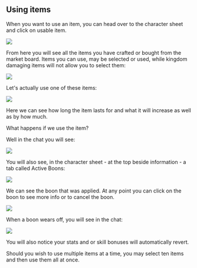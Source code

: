 ## Using items

When you want to use an item, you can head over to the character sheet and click on usable item.

<div class="mb-4">
    <a href="/storage/info/usable-items/images/usuable-section.png" class="glightbox">
        <img src="/storage/info/usable-items/images/usuable-section.png" class="img-fluid" />
    </a>
</div>

From here you will see all the items you have crafted or bought from the market board. Items you can use, may be selected or used, while kingdom
damaging items will not allow you to select them:

<div class="mb-4">
    <a href="/storage/info/usable-items/images/non-usable.png" class="glightbox">
        <img src="/storage/info/usable-items/images/non-usable.png" class="img-fluid" />
    </a>
</div>

Let's actually use one of these items:

<div class="mb-4">
    <a href="/storage/info/usable-items/images/item-use-info.png" class="glightbox">
        <img src="/storage/info/usable-items/images/item-use-info.png" class="img-fluid" />
    </a>
</div>

Here we can see how long the item lasts for and what it will increase as well as by how much.

What happens if we use the item?

Well in the chat you will see:

<div class="mb-4">
    <a href="/storage/info/usable-items/images/used-item.png" class="glightbox">
        <img src="/storage/info/usable-items/images/used-items.png" class="img-fluid" />
    </a>
</div>

You will also see, in the character sheet - at the top beside information -  a tab called Active Boons:

<div class="mb-4">
    <a href="/storage/info/usable-items/images/active-boons.png" class="glightbox">
        <img src="/storage/info/usable-items/images/active-boons.png" class="img-fluid" />
    </a>
</div>

We can see the boon that was applied. At any point you can click on the boon to see more info or to cancel the boon.

<div class="mb-4">
    <a href="/storage/info/usable-items/images/boon-cancelation.png" class="glightbox">
        <img src="/storage/info/usable-items/images/boon-cancelation.png" class="img-fluid" />
    </a>
</div>

When a boon wears off, you will see in the chat:

<div class="mb-4">
    <a href="/storage/info/usable-items/images/boon-wore-off.png" class="glightbox">
        <img src="/storage/info/usable-items/images/boon-wore-off.png" class="img-fluid" />
    </a>
</div>

You will also notice your stats and or skill bonuses will automatically revert.

Should you wish to use multiple items at a time, you may select ten items and then use them all at once.

